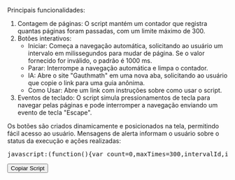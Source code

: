 Principais funcionalidades:
1. Contagem de páginas: O script mantém um contador que registra quantas páginas foram passadas, com um limite máximo de 300.
2. Botões interativos:
   - Iniciar: Começa a navegação automática, solicitando ao usuário um intervalo em milissegundos para mudar de página. Se o valor fornecido for inválido, o padrão é 1000 ms.
   - Parar: Interrompe a navegação automática e limpa o contador.
   - IA: Abre o site "Gauthmath" em uma nova aba, solicitando ao usuário que copie o link para uma guia anônima.
   - Como Usar: Abre um link com instruções sobre como usar o script.
3. Eventos de teclado: O script simula pressionamentos de tecla para navegar pelas páginas e pode interromper a navegação enviando um evento de tecla "Escape".

Os botões são criados dinamicamente e posicionados na tela, permitindo fácil acesso ao usuário. Mensagens de alerta informam o usuário sobre o status da execução e ações realizadas:</p>

<pre id="codigo">javascript:(function(){var count=0,maxTimes=300,intervalId,isRunning=false;function createButton(text,onClick,top){var button=document.createElement('button');button.textContent=text;button.style.position='fixed';button.style.top=top+'px';button.style.right='10px';button.style.zIndex='1000';button.style.padding='10px';button.style.backgroundColor=text==='Iniciar'?'#4CAF50':(text==='Parar'?'#F44336':'#FFC107');button.style.color='white';button.style.border='none';button.style.borderRadius='5px';button.style.cursor='pointer';document.body.appendChild(button);button.addEventListener('click',onClick);}function openIAInNewTab(){alert("Por favor, copie o seguinte link e cole em uma guia anônima:\n\nhttps://www.gauthmath.com/");window.open('https://www.gauthmath.com/','_blank');}function openHowToUse(){window.open('https://pastebin.com/raw/nHA4919C','_blank');}function startInterval(){isRunning=true;var intervalMillis=prompt("Em quantos milissegundos você quer passar de página? (Digite o valor em milissegundos)");intervalMillis=parseInt(intervalMillis,10);if(isNaN(intervalMillis)||intervalMillis<=0){alert("Valor inválido. O intervalo será definido como 1000 ms por padrão.");intervalMillis=1000;}var event=new KeyboardEvent('keydown',{key:'ArrowRight',code:'ArrowRight',keyCode:39,which:39,bubbles:true});intervalId=setInterval(function(){document.dispatchEvent(event);count++;console.log("Páginas passadas: "+count);if(count>=maxTimes){clearInterval(intervalId);alert("Terminou de passar as páginas!");isRunning=false;}},intervalMillis);}function stopInterval(){clearInterval(intervalId);isRunning=false;alert("Script parado!");var event=new KeyboardEvent('keydown',{key:'Escape',code:'Escape',keyCode:27,which:27,bubbles:true});for(var i=0;i<50;i++){setTimeout(function(){document.dispatchEvent(event);},10*i);}}createButton('Iniciar',function(){if(!isRunning){count=0;startInterval();}else{alert("O script já está em execução!");}},10);createButton('Parar',stopInterval,50);createButton('IA',openIAInNewTab,90);createButton('Como Usar',openHowToUse,130);})();</pre>

<!-- Botão para copiar o script -->
<button onclick="copiarTexto()">Copiar Script</button>

<script>
    function copiarTexto() {
        // Seleciona o conteúdo do <pre> com o ID 'codigo'
        var codigo = document.getElementById("codigo").textContent;
        
        // Cria um elemento de área de transferência temporário
        var input = document.createElement('textarea');
        input.value = codigo;
        document.body.appendChild(input);
        input.select();
        document.execCommand('copy');
        document.body.removeChild(input);
        
        // Alerta de confirmação
        alert('Texto copiado!');
    }
</script>
